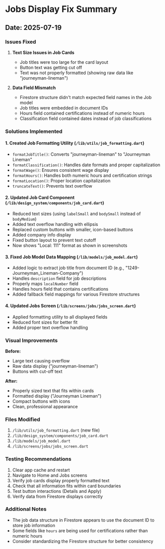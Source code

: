 # Jobs Display Fix Summary

## Date: 2025-07-19

### Issues Fixed

1. **Text Size Issues in Job Cards**
   - Job titles were too large for the card layout
   - Button text was getting cut off
   - Text was not properly formatted (showing raw data like "journeyman-lineman")

2. **Data Field Mismatch**
   - Firestore structure didn't match expected field names in the Job model
   - Job titles were embedded in document IDs
   - Hours field contained certifications instead of numeric hours
   - Classification field contained dates instead of job classifications

### Solutions Implemented

#### 1. Created Job Formatting Utility (`/lib/utils/job_formatting.dart`)
- `formatJobTitle()`: Converts "journeyman-lineman" to "Journeyman Lineman"
- `formatClassification()`: Handles date formats and proper capitalization
- `formatWage()`: Ensures consistent wage display
- `formatHours()`: Handles both numeric hours and certification strings
- `formatLocation()`: Proper location capitalization
- `truncateText()`: Prevents text overflow

#### 2. Updated Job Card Component (`/lib/design_system/components/job_card.dart`)
- Reduced text sizes (using `labelSmall` and `bodySmall` instead of `bodyMedium`)
- Added text overflow handling with ellipsis
- Replaced custom buttons with smaller, icon-based buttons
- Added company info display
- Fixed button layout to prevent text cutoff
- Now shows "Local: 111" format as shown in screenshots

#### 3. Fixed Job Model Data Mapping (`/lib/models/job_model.dart`)
- Added logic to extract job title from document ID (e.g., "1249-Journeyman_Lineman-Company")
- Handles `description` field for job descriptions
- Properly maps `localNumber` field
- Handles hours field that contains certifications
- Added fallback field mappings for various Firestore structures

#### 4. Updated Jobs Screen (`/lib/screens/jobs/jobs_screen.dart`)
- Applied formatting utility to all displayed fields
- Reduced font sizes for better fit
- Added proper text overflow handling

### Visual Improvements

**Before:**
- Large text causing overflow
- Raw data display ("journeyman-lineman")
- Buttons with cut-off text

**After:**
- Properly sized text that fits within cards
- Formatted display ("Journeyman Lineman")
- Compact buttons with icons
- Clean, professional appearance

### Files Modified
1. `/lib/utils/job_formatting.dart` (new file)
2. `/lib/design_system/components/job_card.dart`
3. `/lib/models/job_model.dart`
4. `/lib/screens/jobs/jobs_screen.dart`

### Testing Recommendations
1. Clear app cache and restart
2. Navigate to Home and Jobs screens
3. Verify job cards display properly formatted text
4. Check that all information fits within card boundaries
5. Test button interactions (Details and Apply)
6. Verify data from Firestore displays correctly

### Additional Notes
- The job data structure in Firestore appears to use the document ID to store job information
- Some fields like `hours` are being used for certifications rather than numeric hours
- Consider standardizing the Firestore structure for better consistency